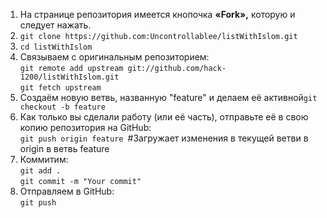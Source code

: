 <ol>
<li>На странице репозитория имеется кнопочка <strong>«Fork»,</strong> которую и следует нажать.</li>
<li><code>git clone https://github.com:Uncontrollablee/listWithIslom.git</code></li>
<li><code>cd listWithIslom</code></li>

<li>Связываем с оригинальным репозиторием: <br><code>git remote add upstream git://github.com/hack-1200/listWithIslom.git</code><br><code>git fetch upstream</code></li>
<li>Создаём новую ветвь, названную "feature" и делаем её активной<code>git checkout -b feature</code></li>
<li>Как только вы сделали работу (или её часть), отправьте её в свою копию репозитория на GitHub:<br><code>git push origin feature </code>#Загружает изменения в текущей ветви в origin в ветвь feature</li>
<li>Коммитим: <br><code>git add .</code><br><code>git commit -m "Your commit"</code></li>
<li>Отправляем в GitHub: <br><code>git push</code></li>


</ol>